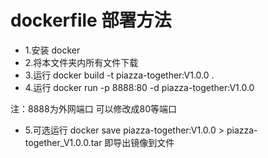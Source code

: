 # dockerfile 部署方法

- 1.安装 docker
- 2.将本文件夹内所有文件下载
- 3.运行 docker build -t piazza-together:V1.0.0 .
- 4.运行 docker run -p 8888:80 -d piazza-together:V1.0.0

注：8888为外网端口 可以修改成80等端口
- 5.可选运行 docker save piazza-together:V1.0.0 > piazza-together_V1.0.0.tar 
即导出镜像到文件